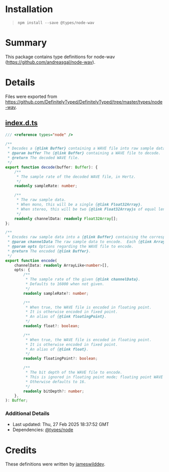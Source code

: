 # Installation
> `npm install --save @types/node-wav`

# Summary
This package contains type definitions for node-wav (https://github.com/andreasgal/node-wav).

# Details
Files were exported from https://github.com/DefinitelyTyped/DefinitelyTyped/tree/master/types/node-wav.
## [index.d.ts](https://github.com/DefinitelyTyped/DefinitelyTyped/tree/master/types/node-wav/index.d.ts)
````ts
/// <reference types="node" />

/**
 * Decodes a {@link Buffer} containing a WAVE file into raw sample data.
 * @param buffer The {@link Buffer} containing a WAVE file to decode.
 * @return The decoded WAVE file.
 */
export function decode(buffer: Buffer): {
    /**
     * The sample rate of the decoded WAVE file, in Hertz.
     */
    readonly sampleRate: number;

    /**
     * The raw sample data.
     * When mono, this will be a single {@link Float32Array}.
     * When stereo, this will be two {@link Float32Array}s of equal length.
     */
    readonly channelData: readonly Float32Array[];
};

/**
 * Encodes raw sample data into a {@link Buffer} containing the corresponding WAVE file.
 * @param channelData The raw sample data to encode.  Each {@link ArrayBuffer} must be of equal length.  One {@link ArrayBuffer} represents mono, while two {@link ArrayBuffer}s represent stereo.
 * @param opts Options regarding the WAVE file to encode.
 * @return The encoded {@link Buffer}.
 */
export function encode(
    channelData: readonly ArrayLike<number>[],
    opts: {
        /**
         * The sample rate of the given {@link channelData}.
         * Defaults to 16000 when not given.
         */
        readonly sampleRate?: number;

        /**
         * When true, the WAVE file is encoded in floating point.
         * It is otherwise encoded in fixed point.
         * An alias of {@link floatingPoint}.
         */
        readonly float?: boolean;

        /**
         * When true, the WAVE file is encoded in floating point.
         * It is otherwise encoded in fixed point.
         * An alias of {@link float}.
         */
        readonly floatingPoint?: boolean;

        /**
         * The bit depth of the WAVE file to encode.
         * This is ignored in floating point mode; floating point WAVE files are always 32-bit.
         * Otherwise defaults to 16.
         */
        readonly bitDepth?: number;
    },
): Buffer;

````

### Additional Details
 * Last updated: Thu, 27 Feb 2025 18:37:52 GMT
 * Dependencies: [@types/node](https://npmjs.com/package/@types/node)

# Credits
These definitions were written by [jameswilddev](https://github.com/jameswilddev).
